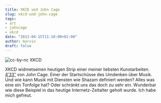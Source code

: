 ```yaml
---
title: XKCD und John Cage
slug: xkcd-und-john-cage
tags:
- art
- johncage
- xkcd
date: "2013-04-15T11:10:00+02:00"
author: marvin
draft: false
---
```


![cc-by-nc [XKCD](http://xkcd.com/1199/)](/images/silence.png)

XKCD widmetseinen heutigen Strip einer meiner liebsten Kunstarbeiten.
[4′33″](https://de.wikipedia.org/wiki/4%E2%80%B233%E2%80%B3) von John
Cage. Einer der Startschüsse des Umdenken über Musik. Und wie kann Musik
mit Diensten wie Shazam definiert werden? Alles was eine ein Tonfolge
hat? Oder schränkt uns das doch zu sehr ein. Wunderbar wie diese
Beispiel in das heutige Internetz-Zeitalter geholt wurde. Ich habe mich
gefreut.